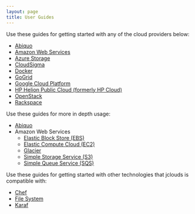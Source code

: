 ```yaml
---
layout: page
title: User Guides
---
```


Use these guides for getting started with any of the cloud providers below:

* [Abiquo](abiquo)
* [Amazon Web Services](aws)
* [Azure Storage](azure-storage)
* [CloudSigma](cloudsigma)
* [Docker](docker)
* [GoGrid](go-grid)
* [Google Cloud Platform](google)
* [HP Helion Public Cloud (formerly HP Cloud)](hpcloud)
* [OpenStack](openstack)
* [Rackspace](rackspace)

Use these guides for more in depth usage:

* [Abiquo](abiquo-cloud)
* Amazon Web Services
    * [Elastic Block Store (EBS)](aws-ebs)
    * [Elastic Compute Cloud (EC2)](aws-ec2)
    * [Glacier](glacier)
    * [Simple Storage Service (S3)](aws-s3)
    * [Simple Queue Service (SQS)](aws-sqs)

Use these guides for getting started with other technologies that jclouds is compatible with:

* [Chef](chef)
* [File System](filesystem)
* [Karaf](karaf)
